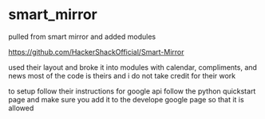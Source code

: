 # smart_mirror
pulled from smart mirror and added modules 

https://github.com/HackerShackOfficial/Smart-Mirror

used their layout and broke it into modules with calendar, compliments, and news
most of the code is theirs and i do not take credit for their work

to setup follow their instructions
for google api follow the python quickstart page and make sure you add it to the develope google page so that it is allowed
